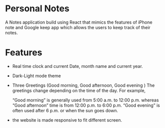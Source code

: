 # Personal Notes

A Notes application build using React that mimics the features of iPhone note and Google keep app which allows the users to keep track of their notes.

# Features

- Real time clock and current Date, month name and current year.
- Dark-Light mode theme
- Three Greetings (Good morning, Good afternoon, Good evening )
  The greetings change depending on the time of the day.
  For example,

  “Good morning” is generally used from 5:00 a.m. to 12:00 p.m.
  whereas “Good afternoon” time is from 12:00 p.m. to 6:00 p.m.
  “Good evening” is often used after 6 p.m. or when the sun goes down.

- the website is made responsive to fit different screen.
